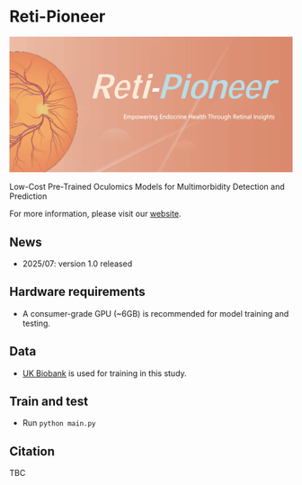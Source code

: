 # Reti-Pioneer

![img](figures/logo.png)

Low-Cost Pre-Trained Oculomics Models for Multimorbidity Detection and Prediction

For more information, please visit our [website](www.retipioneer.cn).

## News

- 2025/07: version 1.0 released

## Hardware requirements

- A consumer-grade GPU (~6GB) is recommended for model training and testing.

## Data

- [UK Biobank](https://www.ukbiobank.ac.uk/) is used for training in this study.

## Train and test

- Run `python main.py`

## Citation

TBC
